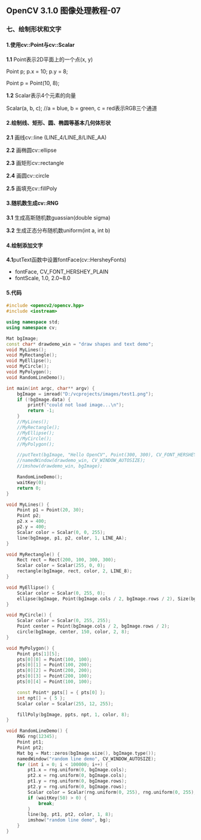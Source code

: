 ## OpenCV 3.1.0 图像处理教程-07

### 七、绘制形状和文字

#### 1.使用cv::Point与cv::Scalar

**1.1** Point表示2D平面上的一个点(x, y)

Point p; 		p.x = 10;		p.y = 8;

Point p = Point(10, 8);

**1.2** Scalar表示4个元素的向量

Scalar(a, b, c); //a = blue, b = green, c = red表示RGB三个通道



#### 2.绘制线、矩形、圆、椭圆等基本几何体形状

**2.1** 画线cv::line (LINE_4/LINE_8/LINE_AA)

**2.2** 画椭圆cv::ellipse

**2.3** 画矩形cv::rectangle

**2.4** 画圆cv::circle

**2.5** 画填充cv::fillPoly



#### 3.随机数生成cv::RNG

**3.1** 生成高斯随机数guassian(double sigma)

**3.2** 生成正态分布随机数uniform(int a, int b)



#### 4.绘制添加文字

**4.1**putText函数中设置fontFace(cv::HersheyFonts)

* fontFace, CV_FONT_HERSHEY_PLAIN
* fontScale, 1.0, 2.0~8.0

#### 5.代码

```c++
#include <opencv2/opencv.hpp>
#include <iostream>

using namespace std;
using namespace cv;

Mat bgImage;
const char* drawdemo_win = "draw shapes and text demo";
void MyLines();
void MyRectangle();
void MyEllipse();
void MyCircle();
void MyPolygon();
void RandomLineDemo();

int main(int argc, char** argv) {
	bgImage = imread("D:/vcprojects/images/test1.png");
	if (!bgImage.data) {
		printf("could not load image...\n");
		return -1;
	}
	//MyLines();
	//MyRectangle();
	//MyEllipse();
	//MyCircle();
	//MyPolygon();

	//putText(bgImage, "Hello OpenCV", Point(300, 300), CV_FONT_HERSHEY_COMPLEX, 1.0, Scalar(12, 23, 200), 3, 8);
	//namedWindow(drawdemo_win, CV_WINDOW_AUTOSIZE);
	//imshow(drawdemo_win, bgImage);

	RandomLineDemo();
	waitKey(0);
	return 0;
}

void MyLines() {
	Point p1 = Point(20, 30);
	Point p2;
	p2.x = 400;
	p2.y = 400;
	Scalar color = Scalar(0, 0, 255);
	line(bgImage, p1, p2, color, 1, LINE_AA);
}

void MyRectangle() {
	Rect rect = Rect(200, 100, 300, 300);
	Scalar color = Scalar(255, 0, 0);
	rectangle(bgImage, rect, color, 2, LINE_8);
}

void MyEllipse() {
	Scalar color = Scalar(0, 255, 0);
	ellipse(bgImage, Point(bgImage.cols / 2, bgImage.rows / 2), Size(bgImage.cols / 4, bgImage.rows / 8), 90, 0, 360, color, 2, LINE_8);
}

void MyCircle() {
	Scalar color = Scalar(0, 255, 255);
	Point center = Point(bgImage.cols / 2, bgImage.rows / 2);
	circle(bgImage, center, 150, color, 2, 8);
}

void MyPolygon() {
	Point pts[1][5];
	pts[0][0] = Point(100, 100);
	pts[0][1] = Point(100, 200);
	pts[0][2] = Point(200, 200);
	pts[0][3] = Point(200, 100);
	pts[0][4] = Point(100, 100);

	const Point* ppts[] = { pts[0] };
	int npt[] = { 5 };
	Scalar color = Scalar(255, 12, 255);

	fillPoly(bgImage, ppts, npt, 1, color, 8);
}

void RandomLineDemo() {
	RNG rng(12345);
	Point pt1;
	Point pt2;
	Mat bg = Mat::zeros(bgImage.size(), bgImage.type());
	namedWindow("random line demo", CV_WINDOW_AUTOSIZE);
	for (int i = 0; i < 100000; i++) {
		pt1.x = rng.uniform(0, bgImage.cols);
		pt2.x = rng.uniform(0, bgImage.cols);
		pt1.y = rng.uniform(0, bgImage.rows);
		pt2.y = rng.uniform(0, bgImage.rows);
		Scalar color = Scalar(rng.uniform(0, 255), rng.uniform(0, 255), rng.uniform(0, 255));
		if (waitKey(50) > 0) {
			break;
		}
		line(bg, pt1, pt2, color, 1, 8);
		imshow("random line demo", bg);
	}
}
```

